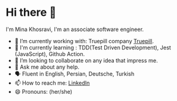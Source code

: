 # Hi there 👋

I'm Mina Khosravi, I'm an associate software engineer.

<!--
**Minakrv/MinaKrv** is a ✨ _special_ ✨ repository because its `README.md` (this file) appears on your GitHub profile.
-->


- 🔭 I’m currently working with: Truepill company [Truepill](https://truepill.com/).
- 📖 I'm currently learning : TDD(Test Driven Development), Jest (JavaScript), Github Action.
- 👯 I’m looking to collaborate on any idea that impress me.
- 💬 Ask me about any help.
- 🗣 Fluent in English, Persian, Deutsche, Turkish
- 📫 How to reach me: [LinkedIn](https://www.linkedin.com/in/mina-khosravi-14b4321aa/)
- 😄 Pronouns: (her/she)



